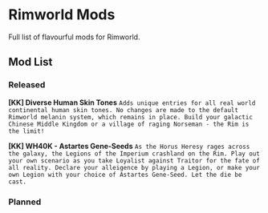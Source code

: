 # Rimworld Mods
Full list of flavourful mods for Rimworld.

## Mod List

### Released
**[KK] Diverse Human Skin Tones**
`Adds unique entries for all real world continental human skin tones. No changes are made to the default Rimworld melanin system, which remains in place. Build your galactic Chinese Middle Kingdom or a village of raging Norseman - the Rim is the limit!`

**[KK] WH40K - Astartes Gene-Seeds**
`As the Horus Heresy rages across the galaxy, the Legions of the Imperium crashland on the Rim. Play out your own scenario as you take Loyalist against Traitor for the fate of all reality. Declare your alleigence by playing a Legion, or make your own Legion with your choice of Astartes Gene-Seed. Let the die be cast.`

### Planned
